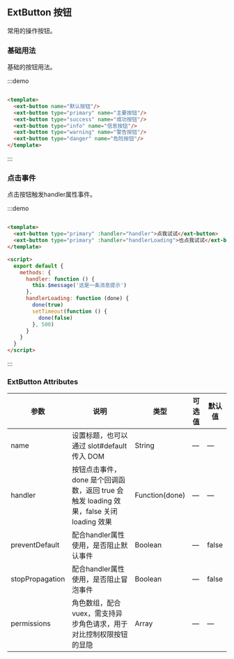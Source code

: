 ## ExtButton 按钮

常用的操作按钮。

### 基础用法

基础的按钮用法。

:::demo

```html

<template>
  <ext-button name="默认按钮"/>
  <ext-button type="primary" name="主要按钮"/>
  <ext-button type="success" name="成功按钮"/>
  <ext-button type="info" name="信息按钮"/>
  <ext-button type="warning" name="警告按钮"/>
  <ext-button type="danger" name="危险按钮"/>
</template>
```

:::

### 点击事件

点击按钮触发handler属性事件。

:::demo

```html

<template>
  <ext-button type="primary" :handler="handler">点我试试</ext-button>
  <ext-button type="primary" :handler="handlerLoading">也点我试试</ext-button>
</template>

<script>
  export default {
    methods: {
      handler: function () {
        this.$message('这是一条消息提示')
      },
      handlerLoading: function (done) {
        done(true)
        setTimeout(function () {
          done(false)
        }, 500)
      }
    }
  }
</script>
```

:::

### ExtButton Attributes

| 参数      | 说明    | 类型      | 可选值       | 默认值   |
|---------- |-------- |---------- |-------------  |-------- |
| name            | 设置标题，也可以通过 slot#default 传入 DOM                                           | String         | — | —    |
| handler         | 按钮点击事件，done 是个回调函数，返回 true 会触发 loading 效果，false 关闭 loading 效果   | Function(done) | — | —     |
| preventDefault  | 配合handler属性使用，是否阻止默认事件                                                | Boolean        | — | false |
| stopPropagation | 配合handler属性使用，是否阻止冒泡事件                                                | Boolean        | — | false |
| permissions     | 角色数组，配合vuex，需支持异步角色请求，用于对比控制权限按钮的显隐                         | Array           | — | —    |